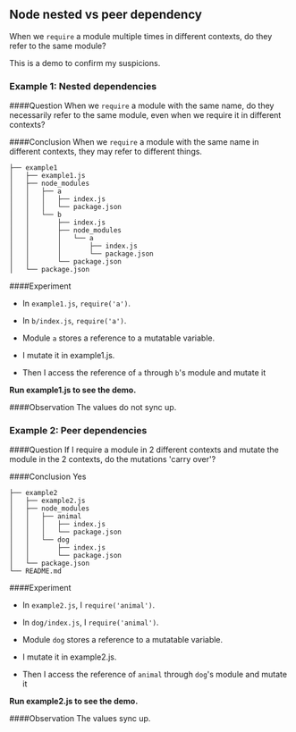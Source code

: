 Node nested vs peer dependency 
------------------------------

When we `require` a module multiple times in different contexts,
do they refer to the same module?

This is a demo to confirm my suspicions.


### Example 1: Nested dependencies

####Question
When we `require` a module with the same name,
do they necessarily refer to the same module, even
when we require it in different contexts?

####Conclusion
When we `require` a module with the same name
in different contexts, they may refer to different things.


```
├── example1
│   ├── example1.js
│   ├── node_modules
│   │   ├── a
│   │   │   ├── index.js
│   │   │   └── package.json
│   │   └── b
│   │       ├── index.js
│   │       ├── node_modules
│   │       │   └── a
│   │       │       ├── index.js
│   │       │       └── package.json
│   │       └── package.json
│   └── package.json
```

####Experiment
* In `example1.js`, `require('a')`. 
* In `b/index.js`, `require('a')`.
* Module `a` stores a reference to a mutatable variable.

* I mutate it in example1.js. 
* Then I access the reference of `a` through `b`'s module and mutate it

**Run example1.js to see the demo.**

####Observation
The values do not sync up.



### Example 2: Peer dependencies

####Question
If I require a module in 2 different contexts and mutate the module
in the 2 contexts, do the mutations 'carry over'?

####Conclusion
Yes

```
├── example2
│   ├── example2.js
│   ├── node_modules
│   │   ├── animal
│   │   │   ├── index.js
│   │   │   └── package.json
│   │   └── dog
│   │       ├── index.js
│   │       └── package.json
│   └── package.json
└── README.md
```

####Experiment
* In `example2.js`, I `require('animal')`. 
* In `dog/index.js`, I `require('animal')`.
* Module `dog` stores a reference to a mutatable variable.

* I mutate it in example2.js. 
* Then I access the reference of `animal` through `dog`'s module and mutate it

**Run example2.js to see the demo.**

####Observation
The values sync up.


